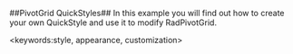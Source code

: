 ##PivotGrid QuickStyles##
In this example you will find out how to create your own QuickStyle and use it to modify RadPivotGrid.

<keywords:style, appearance, customization>